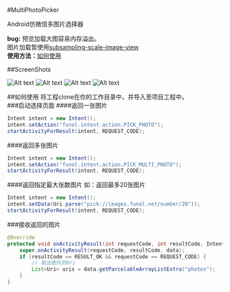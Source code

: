 #MultiPhotoPicker

Android仿微信多图片选择器

**bug:** 预览加载大图容易内存溢出。</br>
	图片加载暂使用[subsampling-scale-image-view](https://github.com/davemorrissey/subsampling-scale-image-view)</br>
**使用方法：**[如何使用](#howto)

##ScreenShots

![Alt text](/screenshots/device-2015-03-04-164457.png)
![Alt text](/screenshots/device-2015-03-04-164605.png)
![Alt text](/screenshots/device-2015-03-04-184645.png)
![Alt text](/screenshots/device-2015-03-04-164842.png)

##<a name="howto">如何使用
将工程clone在你的工作目录中，并导入至项目工程中。</br>
###启动选择页面
####返回一张图片
```java
Intent intent = new Intent();
intent.setAction("funol.intent.action.PICK_PHOTO");
startActivityForResult(intent, REQUEST_CODE);
```
####返回多张图片
```java
Intent intent = new Intent();
intent.setAction("funol.intent.action.PICK_MULTI_PHOTO");
startActivityForResult(intent, REQUEST_CODE);
```
####返回指定最大张数图片
如：返回最多20张图片

```java
Intent intent = new Intent();
intent.setData(Uri.parse("pick://images.funol.net/number/20"));
startActivityForResult(intent, REQUEST_CODE);
```
###接收返回的图片
```java
@Override
protected void onActivityResult(int requestCode, int resultCode, Intent data) {
    super.onActivityResult(requestCode, resultCode, data);
	if (resultCode == RESULT_OK && requestCode == REQUEST_CODE) {
		// 取出图片的Uri
        List<Uri> uris = data.getParcelableArrayListExtra("photos");
    }
}
```